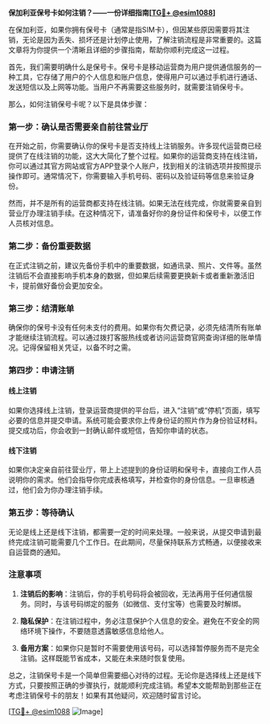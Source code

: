 **保加利亚保号卡如何注销？——一份详细指南[[TG💪+ @esim1088](https://t.me/s/esim1088)]**

在保加利亚，如果你拥有保号卡（通常是指SIM卡），但因某些原因需要将其注销，无论是因为丢失、损坏还是计划停止使用，了解注销流程是非常重要的。这篇文章将为你提供一个清晰且详细的步骤指南，帮助你顺利完成这一过程。

首先，我们需要明确什么是保号卡。保号卡是移动运营商为用户提供通信服务的一种工具，它存储了用户的个人信息和账户信息，使得用户可以通过手机进行通话、发送短信以及上网等功能。当用户不再需要这些服务时，就需要注销保号卡。

那么，如何注销保号卡呢？以下是具体步骤：

### 第一步：确认是否需要亲自前往营业厅

在开始之前，你需要确认你的保号卡是否支持线上注销服务。许多现代运营商已经提供了在线注销的功能，这大大简化了整个过程。如果你的运营商支持在线注销，你可以通过其官方网站或官方APP登录个人账户，找到相关的注销选项并按照提示操作即可。通常情况下，你需要输入手机号码、密码以及验证码等信息来验证身份。

然而，并不是所有的运营商都支持在线注销。如果无法在线完成，你就需要亲自到营业厅办理注销手续。在这种情况下，请准备好你的身份证件和保号卡，以便工作人员核对信息。

### 第二步：备份重要数据

在正式注销之前，建议先备份手机中的重要数据，如通讯录、照片、文件等。虽然注销后不会直接影响手机本身的数据，但如果后续需要更换新卡或者重新激活旧卡，提前做好备份会更加安全。

### 第三步：结清账单

确保你的保号卡没有任何未支付的费用。如果你有欠费记录，必须先结清所有账单才能继续注销流程。可以通过拨打客服热线或者访问运营商官网查询详细的账单情况。记得保留相关凭证，以备不时之需。

### 第四步：申请注销

#### 线上注销
如果你选择线上注销，登录运营商提供的平台后，进入“注销”或“停机”页面，填写必要的信息并提交申请。系统可能会要求你上传身份证的照片作为身份验证材料。提交成功后，你会收到一封确认邮件或短信，告知你申请的状态。

#### 线下注销
如果你决定亲自前往营业厅，带上上述提到的身份证明和保号卡，直接向工作人员说明你的需求。他们会指导你完成表格填写，并检查你的身份信息。一旦审核通过，他们会为你办理注销手续。

### 第五步：等待确认

无论是线上还是线下注销，都需要一定的时间来处理。一般来说，从提交申请到最终完成注销可能需要几个工作日。在此期间，尽量保持联系方式畅通，以便接收来自运营商的通知。

### 注意事项

1. **注销后的影响**：注销后，你的手机号码将会被回收，无法再用于任何通信服务。同时，与该号码绑定的服务（如微信、支付宝等）也需要及时解绑。
   
2. **隐私保护**：在注销过程中，务必注意保护个人信息的安全。避免在不安全的网络环境下操作，不要随意透露敏感信息给他人。

3. **备用方案**：如果你只是暂时不需要使用该号码，可以选择暂停服务而不是完全注销。这样既能节省成本，又能在未来随时恢复使用。

总之，注销保号卡是一个简单但需要细心对待的过程。无论你是选择线上还是线下方式，只要按照正确的步骤执行，就能顺利完成注销。希望本文能帮助到那些正在考虑注销保号卡的朋友！如果有其他疑问，欢迎随时留言讨论。

[[TG💪+ @esim1088](https://t.me/s/esim1088) ![Image](https://i.postimg.cc/4NQfJmqS/Snipaste-2025-05-13-00-14-12.png)]